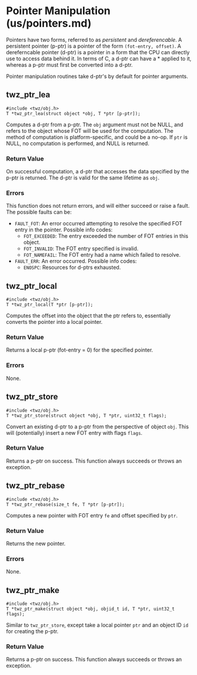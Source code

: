 Pointer Manipulation (us/pointers.md)
====================

Pointers have two forms, referred to as _persistent_ and _dereferencable_. A persistent pointer
(p-ptr) is a
pointer of the form `(fot-entry, offset)`. A dereferncable pointer (d-ptr) is a pointer in a form that the
CPU can directly use to access data behind it. In terms of C, a d-ptr can have a * applied to it,
whereas a p-ptr must first be converted into a d-ptr.

Pointer manipulation routines take d-ptr's by default for pointer arguments.

## twz_ptr_lea

``` {.c}
#include <twz/obj.h>
T *twz_ptr_lea(struct object *obj, T *ptr [p-ptr]);
```
Computes a d-ptr from a p-ptr. The `obj` argument must not be NULL, and refers to the object whose
FOT will be used for the computation. The method of computation is platform-specific, and could be a
no-op. If `ptr` is NULL, no computation is performed, and NULL is returned.

### Return Value

On successful computation, a d-ptr that accesses the data specified by the p-ptr is returned. The
d-ptr is valid for the same lifetime as `obj`.

### Errors

This function does not return errors, and will either succeed or raise a fault. The possible faults
can be:

  * `FAULT_FOT`: An error occurred attempting to resolve the specified FOT entry in the pointer.
	Possible info codes:
	  * `FOT_EXCEEDED`: The entry exceeded the number of FOT entries in this object.
	  * `FOT_INVALID`: The FOT entry specified is invalid.
	  * `FOT_NAMEFAIL`: The FOT entry had a name which failed to resolve.
  * `FAULT_ERR`: An error occurred. Possible info codes:
      * `ENOSPC`: Resources for d-ptrs exhausted.



## twz_ptr_local

``` {.c}
#include <twz/obj.h>
T *twz_ptr_local(T *ptr [p-ptr]);
```

Computes the offset into the object that the ptr refers to, essentially converts the pointer into a
local pointer.

### Return Value

Returns a local p-ptr (fot-entry = 0) for the specified pointer.

### Errors

None.

## twz_ptr_store

``` {.c}
#include <twz/obj.h>
T *twz_ptr_store(struct object *obj, T *ptr, uint32_t flags);
```

Convert an existing d-ptr to a p-ptr from the perspective of object `obj`. This will (potentially)
insert a new FOT entry with flags `flags`.

### Return Value
Returns a p-ptr on success. This function always succeeds or throws an exception.

## twz_ptr_rebase

``` {.c}
#include <twz/obj.h>
T *twz_ptr_rebase(size_t fe, T *ptr [p-ptr]);
```

Computes a new pointer with FOT entry `fe` and offset specified by `ptr`.

### Return Value
Returns the new pointer.

### Errors
None.

## twz_ptr_make

``` {.c}
#include <twz/obj.h>
T *twz_ptr_make(struct object *obj, objid_t id, T *ptr, uint32_t flags);
```

Similar to `twz_ptr_store`, except take a local pointer `ptr` and an object ID `id` for creating the
p-ptr.

### Return Value
Returns a p-ptr on success. This function always succeeds or throws an exception.


